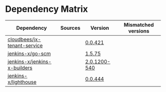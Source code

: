 # Dependency Matrix

Dependency | Sources | Version | Mismatched versions
---------- | ------- | ------- | -------------------
[cloudbees/jx-tenant-service](https://github.com/cloudbees/jx-tenant-service) |  | [0.0.421](https://github.com/cloudbees/jx-tenant-service/releases/tag/v0.0.421) | 
[jenkins-x/go-scm](https://github.com/jenkins-x/go-scm) |  | [1.5.75]() | 
[jenkins-x/jenkins-x-builders](https://github.com/jenkins-x/jenkins-x-builders) |  | [2.0.1200-540]() | 
[jenkins-x/lighthouse](https://github.com/jenkins-x/lighthouse) |  | [0.0.444]() | 
